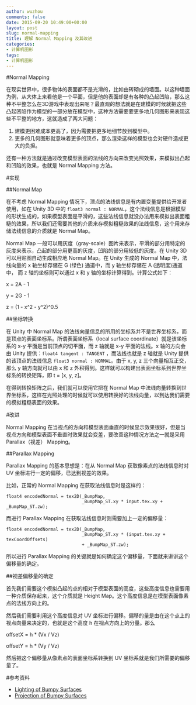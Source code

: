```yaml
---
author: wuzhou
comments: false
date: 2015-09-20 10:49:00+00:00
layout: post
slug: normal-mapping
title: 理解 Normal Mapping 及其改进
categories:
- 计算机图形
tags:
- 计算机图形
---
```


#Normal Mapping

在现实世界中，很多物体的表面都不是光滑的，比如由砖砌成的墙面。以这种墙面为例，从大体上来看他是一个平面，但是他的表面却是有各种的凸起凹陷，那么这种不平整怎么在3D游戏中表现出来呢？最直观的想法就是在建模的时候就把这些凸起凹陷作为模型的一部分放在模型中，这种方法需要要更多地几何图形来表现这些不平整的地方，这就造成了两大问题：

1. 建模更困难成本更高了，因为需要把更多地细节放到模型中。
2. 更多的几何图形就意味着更多的顶点，那么渲染这样的模型也会对硬件造成更大的负担。

还有一种方法就是通过改变模型表面的法线的方向来改变光照效果，来模拟出凸起和凹陷的效果，也就是 Normal Mapping 方法。

#实现

##Normal Map

在不考虑 Normal Mapping 情况下，顶点的法线信息是有内置变量提供给开发者使用，如在 Unity 3D 中的 `float3 normal : NORMAL`，这个法线信息是根据模型的形状生成的，如果模型表面是平滑的，这些法线信息就没办法用来模拟出表面粗糙的效果，所以我们还需要其他的介质来存模拟粗糙效果的法线信息，这个用来存储法线信息的介质就是 Normal Map。

Normal Map 一般可以用灰度（gray-scale）图片来表示，平滑的部分用特定的灰度来表示，凸起的部分用更高的灰度，凹陷的部分用较低的灰度。在 Unity 3D 可以用贴图自动生成相应地 Normal Map。在 Unity 生成的 Normal Map 中，法线向量的 x 轴坐标存储在 G (绿色) 通道中，而 y 轴坐标存储在 A (透明度)通道中， 而 z 轴的坐标则可以通过 x 和 y 轴的坐标计算得到。计算公式如下：

x = 2A - 1

y = 2G - 1

z = (1 - x^2 - y^2)^0.5

##坐标转换

在 Unity 中 Normal Map 的法线向量信息的所用的坐标系并不是世界坐标系，而是顶点的表面坐标系。所谓表面坐标系（local surface coordinate）就是该坐标系的 x-y 平面是当前顶点的切平面，而 z 轴就是 x-y 平面的法线。x 轴的方向会由 Unity 提供：`float4 tangent : TANGENT` ，而法线也就是 z 轴就是 Unity 提供的该顶点的法线信息 `float3 normal : NORMAL`。由于 x, y, z 三个向量相互正交，那么 y 轴方向就可以由 x 和 z 外积得到。这样就可以构建出表面坐标系到世界坐标系的转换矩阵，即 t = [x, y, z]。

在得到转换矩阵之后，我们就可以使用它把在 Normal Map 中法线向量转换到世界坐标系，这样在光照处理的时候就可以使用转换好的法线向量，以到达我们需要的模拟粗糙表面的效果。

#改进

Normal Mapping 在当视点的方向和模型表面垂直的时候显示效果很好，但是当视点方向和模型表面不垂直时效果就会变差，要改善这种情况方法之一就是采用 Parallax（视差） Mapping。

##Parallax Mapping

Parallax Mapping 的基本思想是：在从 Normal Map 获取像素点的法线信息时对 UV 坐标进行一定的偏移，已达到视差的效果。

比如，正常的 Normal Mapping 在获取法线信息时是这样的：

```
float4 encodedNormal = tex2D(_BumpMap, 
              	 			 _BumpMap_ST.xy * input.tex.xy + _BumpMap_ST.zw);
```

而进行 Parallax Mapping 在获取法线信息时则需要加上一定的偏移量：

```
float4 encodedNormal = tex2D(_BumpMap, 
               				 _BumpMap_ST.xy * (input.tex.xy + texCoordOffsets) 
                             + _BumpMap_ST.zw);
```

所以进行 Parallax Mapping 的关键就是如何确定这个偏移量，下面就来讲讲这个偏移量的确定。

##视差偏移量的确定

首先我们需要这个模拟凸起的点的相对于模型表面的高度，这些高度信息也需要用一种介质保存起来，这个介质就是 Height Map。这个高度信息是在模型表面像素点的法线方向上的。

然后我们需要利用这个高度信息对 UV 坐标进行偏移。偏移的量是由在这个点上的视点向量来决定的，也就是这个高度 h 在视点方向上的分量。那么

offsetX = h * (Vx / Vz)

offsetY = h * (Vy / Vz)

然后把这个偏移量从像素点的表面坐标系转换到 UV 坐标系就是我们所需要的偏移量了。

#参考资料

* [Lighting of Bumpy Surfaces](https://en.wikibooks.org/wiki/Cg_Programming/Unity/Lighting_of_Bumpy_Surfaces)
* [Projection of Bumpy Surfaces](https://en.wikibooks.org/wiki/Cg_Programming/Unity/Projection_of_Bumpy_Surfaces)

